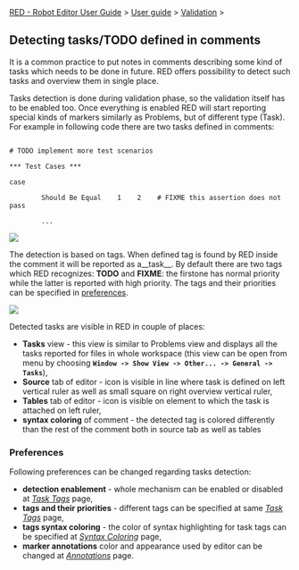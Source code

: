 <html>
<head>
<link href="PLUGINS_ROOT/org.robotframework.ide.eclipse.main.plugin.doc.user/help/style.css" rel="stylesheet" type="text/css"/>
</head>
<body>
<a href="RED/../../../../help/index.html">RED - Robot Editor User Guide</a> &gt; <a href="RED/../../../../help/user_guide/user_guide.html">User guide</a> &gt; <a href="RED/../../../../help/user_guide/validation.html">Validation</a> &gt; 
<h2>Detecting tasks/TODO defined in comments</h2>
<p>It is a common practice to put notes in comments describing some kind of tasks which needs to be done
in future. RED offers possibility to detect such tasks and overview them in single place. 
</p>
<p>Tasks detection is done during validation phase, so the validation itself has to be enabled too. Once everything is
enabled RED will start reporting special kinds of markers similarly as Problems, but of different type (Task).
For example in following code there are two tasks defined in comments:
</p>
<code>
# TODO implement more test scenarios<br/>
*** Test Cases ***<br/>
case<br/>
    &nbsp;&nbsp;&nbsp;&nbsp;Should Be Equal&nbsp;&nbsp;&nbsp;&nbsp;1&nbsp;&nbsp;&nbsp;&nbsp;2&nbsp;&nbsp;&nbsp;&nbsp;# FIXME this assertion does not pass<br/>
    &nbsp;&nbsp;&nbsp;&nbsp;...
</code>
</body></html>

![](images/editor_tasks.png)  

The detection is based on tags. When defined tag is found by RED inside the comment it will be reported as a__task__. By default there are two tags which RED recognizes: __TODO__ and __FIXME__: the firstone has normal priority while the latter is reported with high priority. The tags and their priorities can be specified in [preferences](#prefs).

![](images/tasks.png)  

Detected tasks are visible in RED in couple of places:

*   __Tasks__ view - this view is similar to Problems view and displays all the tasks reported for files in whole workspace (this view can be open from menu by choosing __`` Window -> Show View -> Other... -> General -> Tasks ``__), 
*   __Source__ tab of editor - icon is visible in line where task is defined on left vertical ruler as well as small square on right overview vertical ruler, 
*   __Tables__ tab of editor - icon is visible on element to which the task is attached on left ruler, 
*   __syntax coloring__ of comment - the detected tag is colored differently than the rest of the comment both  in source tab as well as tables 

<h3 id="prefs">Preferences</h3>

Following preferences can be changed regarding tasks detection:

*   __detection enablement__ - whole mechanism can be enabled or disabled at _<a class="command" href="javascript:executeCommand('org.eclipse.ui.window.preferences(preferencePageId=org.robotframework.ide.eclipse.main.plugin.preferences.tasks)')">
    Task Tags</a>_ page, 
*   __tags and their priorities__ - different tags can be specified at same  _<a class="command" href="javascript:executeCommand('org.eclipse.ui.window.preferences(preferencePageId=org.robotframework.ide.eclipse.main.plugin.preferences.tasks)')">
    Task Tags</a>_ page, 
*   __tags syntax coloring__ - the color of syntax highlighting for task tags can be specified at _<a class="command" href="javascript:executeCommand('org.eclipse.ui.window.preferences(preferencePageId=org.robotframework.ide.eclipse.main.plugin.preferences.editor.syntax)')">
    Syntax Coloring</a>_ page, 
*   __marker annotations__ color and appearance used by editor can be changed at _<a class="command" href="javascript:executeCommand('org.eclipse.ui.window.preferences(preferencePageId=org.eclipse.ui.editors.preferencePages.Annotations)')">
    Annotations</a>_ page. 